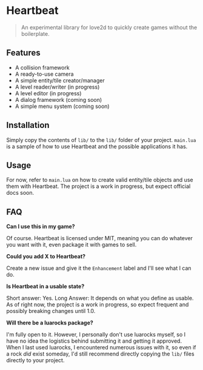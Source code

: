 # Heartbeat
> An experimental library for love2d to quickly create games without the boilerplate.

## Features
* A collision framework
* A ready-to-use camera
* A simple entity/tile creator/manager
* A level reader/writer (in progress)
* A level editor (in progress)
* A dialog framework (coming soon)
* A simple menu system (coming soon)

## Installation
Simply copy the contents of `lib/` to the `lib/` folder of your project. `main.lua` is a sample of how to use Heartbeat and the possible applications it has.

## Usage
For now, refer to `main.lua` on how to create valid entity/tile objects and use them with Heartbeat. The project is a work in progress, but expect official docs soon.

## FAQ
**Can I use this in my game?**

Of course. Heartbeat is licensed under MIT, meaning you can do whatever you want with it, even package it with games to sell.

**Could you add X to Heartbeat?**

Create a new issue and give it the `Enhancement` label and I'll see what I can do.

**Is Heartbeat in a usable state?**

Short answer: Yes. Long Answer: It depends on what you define as usable. As of right now, the project is a work in progress, so expect frequent and possibly breaking changes until 1.0.

**Will there be a luarocks package?**

I'm fully open to it. However, I personally don't use luarocks myself, so I have no idea the logistics behind submitting it and getting it approved. When I last used luarocks, I encountered numerous issues with it, so even if a rock _did_ exist someday, I'd still recommend directly copying the `lib/` files directly to your project.

